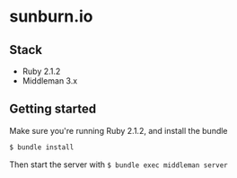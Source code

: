 # sunburn.io

## Stack

* Ruby 2.1.2
* Middleman 3.x


## Getting started

Make sure you're running Ruby 2.1.2, and install the bundle

```sh
$ bundle install
```

Then start the server with `$ bundle exec middleman server`
